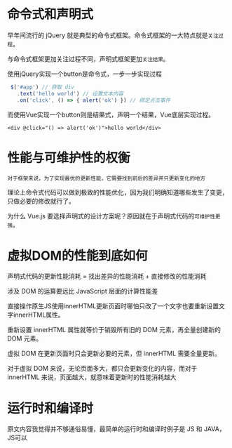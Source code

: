 # 命令式和声明式

早年间流行的 jQuery 就是典型的命令式框架。命令式框架的一大特点就是`关注过程`。

与命令式框架更加关注过程不同，声明式框架更加`关注结果`。

使用jQuery实现一个button是命令式，一步一步实现过程

```JavaScript
 $('#app') // 获取 div
   .text('hello world') // 设置文本内容
   .on('click', () => { alert('ok') }) // 绑定点击事件
```

而使用Vue实现一个button则是结果式，声明一个结果，Vue底层实现过程。

```
<div @click="() => alert('ok')">hello world</div>
```

# 性能与可维护性的权衡
	对于框架来说，为了实现最优的更新性能，它需要找到前后的差异并只更新变化的地方
  
理论上命令式代码可以做到极致的性能优化，因为我们明确知道哪些发生了变更，只做必要的修改就行了。

为什么 Vue.js 要选择声明式的设计方案呢？原因就在于声明式代码的`可维护性更强`。

# 虚拟DOM的性能到底如何

声明式代码的更新性能消耗 = 找出差异的性能消耗 + 直接修改的性能消耗

涉及 DOM 的运算要远比 JavaScript 层面的计算性能差

直接操作原生JS使用innerHTML更新页面时哪怕只改了一个文字也要重新设置文字innerHTML属性。

重新设置 innerHTML 属性就等价于销毁所有旧的 DOM 元素，再全量创建新的 DOM 元素。

虚拟 DOM 在更新页面时只会更新必要的元素，但 innerHTML 需要全量更新。

对于虚拟 DOM 来说，无论页面多大，都只会更新变化的内容，而对于 innerHTML 来说，页面越大，就意味着更新时的性能消耗越大


# 运行时和编译时

原文内容我觉得并不够通俗易懂，最简单的运行时和编译时例子是 JS 和 JAVA，JS可以 